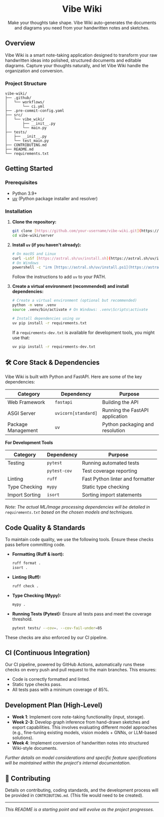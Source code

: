 <h1 align="center">Vibe Wiki</h1>

<p align="center">Make your thoughts take shape. Vibe Wiki auto-generates the documents and diagrams you need from your handwritten notes and sketches.</p>

## Overview

Vibe Wiki is a smart note-taking application designed to transform your raw handwritten ideas into polished, structured documents and editable diagrams. Capture your thoughts naturally, and let Vibe Wiki handle the organization and conversion.

### Project Structure

```plaintext
vibe-wiki/
├── .github/
│   └── workflows/
│       └── ci.yml
├── .pre-commit-config.yaml
├── src/
│   └── vibe_wiki/
│       ├── __init__.py
│       └── main.py
├── tests/
│   ├── __init__.py
│   └── test_main.py
├── CONTRIBUTING.md
├── README.md
└── requirements.txt
```

## Getting Started

### Prerequisites

* Python 3.9+
* [uv](https://github.com/astral-sh/uv) (Python package installer and resolver)

### Installation

1.  **Clone the repository:**
    ```bash
    git clone [https://github.com/your-username/vibe-wiki.git](https://github.com/your-username/vibe-wiki.git)
    cd vibe-wiki/server
    ```

2.  **Install `uv` (if you haven't already):**
    ```bash
    # On macOS and Linux
    curl -LsSf [https://astral.sh/uv/install.sh](https://astral.sh/uv/install.sh) | sh
    # On Windows
    powershell -c "irm [https://astral.sh/uv/install.ps1](https://astral.sh/uv/install.ps1) | iex"
    ```
    Follow the instructions to add `uv` to your PATH.

3.  **Create a virtual environment (recommended) and install dependencies:**
    ```bash
    # Create a virtual environment (optional but recommended)
    python -m venv .venv
    source .venv/bin/activate # On Windows: .venv\Scripts\activate

    # Install dependencies using uv
    uv pip install -r requirements.txt
    ```
    If a `requirements-dev.txt` is available for development tools, you might use that:
    ```bash
    uv pip install -r requirements-dev.txt
    ```

## 🛠️ Core Stack & Dependencies

Vibe Wiki is built with Python and FastAPI. Here are some of the key dependencies:

| Category          | Dependency         | Purpose                                      |
|-------------------|--------------------|----------------------------------------------|
| Web Framework     | `fastapi`          | Building the API                             |
| ASGI Server       | `uvicorn[standard]`| Running the FastAPI application              |
| Package Management| `uv`               | Python packaging and resolution              |

**For Development Tools**

| Category          | Dependency         | Purpose                                      |
|-------------------|--------------------|----------------------------------------------|
| Testing           | `pytest`           | Running automated tests                      |
|                   | `pytest-cov`       | Test coverage reporting                      |
| Linting           | `ruff`             | Fast Python linter and formatter             |
| Type Checking     | `mypy`             | Static type checking                         |
| Import Sorting    | `isort`            | Sorting import statements                    |

*Note: The actual ML/Image processing dependencies will be detailed in `requirements.txt` based on the chosen models and techniques.*

## Code Quality & Standards

To maintain code quality, we use the following tools. Ensure these checks pass before committing code.

* **Formatting (Ruff & isort):**
    ```bash
    ruff format .
    isort .
    ```

* **Linting (Ruff):**
    ```bash
    ruff check .
    ```

* **Type Checking (Mypy):**
    ```bash
    mypy .
    ```

* **Running Tests (Pytest):**
    Ensure all tests pass and meet the coverage threshold.
    ```bash
    pytest tests/ --cov=. --cov-fail-under=85
    ```

These checks are also enforced by our CI pipeline.

## CI (Continuous Integration)

Our CI pipeline, powered by GitHub Actions, automatically runs these checks on every push and pull request to the main branches. This ensures:
* Code is correctly formatted and linted.
* Static type checks pass.
* All tests pass with a minimum coverage of 85%.

## Development Plan (High-Level)

* **Week 1**: Implement core note-taking functionality (input, storage).
* **Week 2-3**: Develop graph inference from hand-drawn sketches and export capabilities. This involves evaluating different model approaches (e.g., fine-tuning existing models, vision models + GNNs, or LLM-based solutions).
* **Week 4**: Implement conversion of handwritten notes into structured Wiki-style documents.

*Further details on model considerations and specific feature specifications will be maintained within the project's internal documentation.*

## 🤝 Contributing

Details on contributing, coding standards, and the development process will be provided in `CONTRIBUTING.md`. (This file would need to be created).

---

*This README is a starting point and will evolve as the project progresses.*
